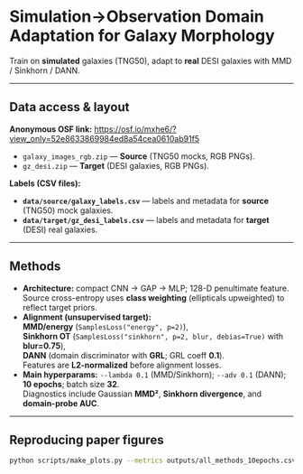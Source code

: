 # Simulation→Observation Domain Adaptation for Galaxy Morphology


Train on **simulated** galaxies (TNG50), adapt to **real** DESI galaxies with MMD / Sinkhorn / DANN. 


---

## Data access & layout

**Anonymous OSF link:** https://osf.io/mxhe6/?view_only=52e8633869984ed8a54cea0610ab91f5

- `galaxy_images_rgb.zip` — **Source** (TNG50 mocks, RGB PNGs).  
- `gz_desi.zip` — **Target** (DESI galaxies, RGB PNGs).  

**Labels (CSV files):**

- **`data/source/galaxy_labels.csv`** — labels and metadata for **source** (TNG50) mock galaxies.
- **`data/target/gz_desi_labels.csv`** — labels and metadata for **target** (DESI) real galaxies.

---

## Methods

- **Architecture:** compact CNN → GAP → MLP; 128-D penultimate feature.  
  Source cross-entropy uses **class weighting** (ellipticals upweighted) to reflect target priors.
- **Alignment (unsupervised target):**  
  **MMD/energy** (`SamplesLoss("energy", p=2)`),  
  **Sinkhorn OT** (`SamplesLoss("sinkhorn", p=2, blur, debias=True)` with **blur=0.75**),  
  **DANN** (domain discriminator with **GRL**; GRL coeff **0.1**).  
  Features are **L2-normalized** before alignment losses.
- **Main hyperparams:** `--lambda 0.1` (MMD/Sinkhorn); `--adv 0.1` (DANN); **10 epochs**; batch size **32**.  
  Diagnostics include Gaussian **MMD²**, **Sinkhorn divergence**, and **domain-probe AUC**.

---

## Reproducing paper figures

```bash
python scripts/make_plots.py --metrics outputs/all_methods_10epochs.csv --out outputs/figs --small

```
